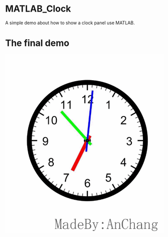 # MATLAB_Clock
A simple demo about how to show a clock panel use MATLAB.

# The final demo
![avatar](ClockGIF.gif)

